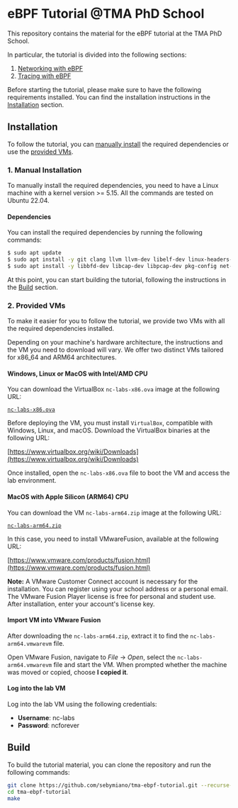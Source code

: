 # eBPF Tutorial @TMA PhD School
This repository contains the material for the eBPF tutorial at the TMA PhD School.

In particular, the tutorial is divided into the following sections:
1. [Networking with eBPF](#networking-with-ebpf)
2. [Tracing with eBPF](#tracing-with-ebpf)

Before starting the tutorial, please make sure to have the following requirements installed.
You can find the installation instructions in the [Installation](#installation) section.

## Installation
To follow the tutorial, you can [manually install](#manual-installation) the required dependencies or use the [provided VMs](#provided-vms).

### 1. Manual Installation
To manually install the required dependencies, you need to have a Linux machine with a kernel version >= 5.15.
All the commands are tested on Ubuntu 22.04.

#### Dependencies
You can install the required dependencies by running the following commands:
```bash
$ sudo apt update
$ sudo apt install -y git clang llvm llvm-dev libelf-dev linux-headers-generic build-essential libc6-dev-i386 make
$ sudo apt install -y libbfd-dev libcap-dev libpcap-dev pkg-config net-tools
```

At this point, you can start building the tutorial, following the instructions in the [Build](#build) section.

### 2. Provided VMs
To make it easier for you to follow the tutorial, we provide two VMs with all the required dependencies installed.

Depending on your machine's hardware architecture, the instructions and the VM you need to download will vary. 
We offer two distinct VMs tailored for x86\_64 and ARM64 architectures.

#### Windows, Linux or MacOS with Intel/AMD CPU
You can download the VirtualBox `nc-labs-x86.ova` image at the following URL:

[`nc-labs-x86.ova`](https://polimi365-my.sharepoint.com/:u:/g/personal/10457521_polimi_it/EUlmWu7qjuVJjpQKVTV1yOcBzhyXGdLe3ik2uWPfbhG83g?e=F6XCJx)

Before deploying the VM, you must install `VirtualBox`, compatible with Windows, Linux, and macOS. 
Download the VirtualBox binaries at the following URL:

[https://www.virtualbox.org/wiki/Downloads](https://www.virtualbox.org/wiki/Downloads)

Once installed, open the `nc-labs-x86.ova` file to boot the VM and access the lab environment.

#### MacOS with Apple Silicon (ARM64) CPU
You can download the VM `nc-labs-arm64.zip` image at the following URL:

[`nc-labs-arm64.zip`](https://polimi365-my.sharepoint.com/:u:/g/personal/10457521_polimi_it/EcykVwiqYSdHpx_WlO8qDwIBajDGURzxskLnpTBH9SyOLA?e=PIR2mf)

In this case, you need to install VMwareFusion, available at the following URL:

[https://www.vmware.com/products/fusion.html](https://www.vmware.com/products/fusion.html)

**Note:** A VMware Customer Connect account is necessary for the installation. You can register using your school address or a personal email. The VMware Fusion Player license is free for personal and student use. After installation, enter your account's license key.

#### Import VM into VMware Fusion
After downloading the `nc-labs-arm64.zip`, extract it to find the `nc-labs-arm64.vmwarevm` file.

Open VMware Fusion, navigate to *File* -> *Open*, select the `nc-labs-arm64.vmwarevm` file and start the VM.
When prompted whether the machine was moved or copied, choose **I copied it**.

#### Log into the lab VM
Log into the lab VM using the following credentials:

- **Username**: nc-labs
- **Password**: ncforever

## Build
To build the tutorial material, you can clone the repository and run the following commands:

```bash
git clone https://github.com/sebymiano/tma-ebpf-tutorial.git --recurse-submodules
cd tma-ebpf-tutorial
make
```
